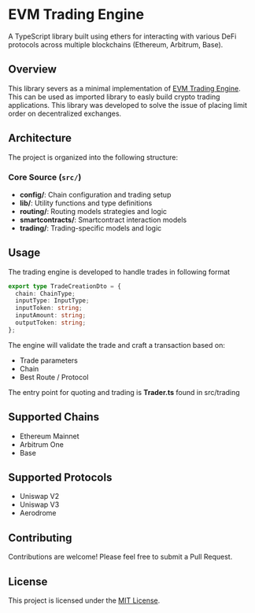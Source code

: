 # EVM Trading Engine

A TypeScript library built using ethers for interacting with various DeFi protocols across multiple blockchains (Ethereum, Arbitrum, Base).

## Overview

This library severs as a minimal implementation of [EVM Trading Engine](https://github.com/woutersls/evm-trading-engine). This can be used as imported library to easly build crypto trading applications. This library was developed to solve the issue of placing limit order on decentralized exchanges.

## Architecture

The project is organized into the following structure:

### Core Source (`src/`)

- **config/**: Chain configuration and trading setup
- **lib/**: Utility functions and type definitions
- **routing/**: Routing models strategies and logic
- **smartcontracts/**: Smartcontract interaction models
- **trading/**: Trading-specific models and logic

## Usage

The trading engine is developed to handle trades in following format

```ts
export type TradeCreationDto = {
  chain: ChainType;
  inputType: InputType;
  inputToken: string;
  inputAmount: string;
  outputToken: string;
};
```

The engine will validate the trade and craft a transaction based on:

- Trade parameters
- Chain
- Best Route / Protocol

The entry point for quoting and trading is **Trader.ts** found in src/trading

## Supported Chains

- Ethereum Mainnet
- Arbitrum One
- Base

## Supported Protocols

- Uniswap V2
- Uniswap V3
- Aerodrome

## Contributing

Contributions are welcome! Please feel free to submit a Pull Request.

## License

This project is licensed under the [MIT License](LICENSE).
